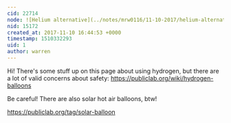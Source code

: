 ```yaml
---
cid: 22714
node: ![Helium alternative](../notes/mrw0116/11-10-2017/helium-alternative)
nid: 15172
created_at: 2017-11-10 16:44:53 +0000
timestamp: 1510332293
uid: 1
author: warren
---
```


Hi! There's some stuff up on this page about using hydrogen, but there are a lot of valid concerns about safety: https://publiclab.org/wiki/hydrogen-balloons

Be careful! There are also solar hot air balloons, btw! 

https://publiclab.org/tag/solar-balloon